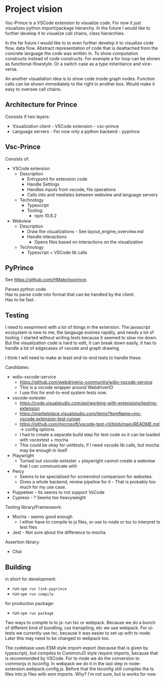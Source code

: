 # Project vision

Vsc-Prince is a VSCode extension to visualize code.
For now it just visualizes python import/package hierarchy.
In the future I would like to further develop it to visualize call chains, class hierarchies.

In the far future I would like to to even further develop it to visualize code flow, data flow. Abstract 
representation of code that is deattached from the concrete language the code was written in. To show computation 
constructs instead of code constructs. For example a for loop can be shown as functional-flowstyle. Or a switch case 
as a type inheritance and vice-versa.

An another visualiation idea is to show code inside graph nodes. Function calls can be shown immediately to the right 
in another box. Would make it easy to oversee call chains.

## Architecture for Prince

Consists if two layers:
- Visualization client - VSCode extension - vsc-prince
- Language servers - For now only a python backend - pyprince

## Vsc-Prince

Consists of:
- VSCode extension
    - Description
        - Entrypoint for extension code
        - Handle Settings
        - Handles inputs from vscode, file operations
        - Calls into and mediates between webview and language servers
    - Technology 
        - Typescript
        - Tooling:
            - npm 10.8.2
- Webview
    - Description
        - Draw the visualizations - See layout_engine_overview.md
        - Handle interactions
            - Opens files based on interactions on the visualization
    - Technology 
        - Typescript + VSCode lib calls

## PyPrince

See https://github.com/HMate/pyprince.

Parses python code.\
Has to parse code into format that can be handled by the client.\
Has to be fast.


## Testing

I need to exepriment with a lot of things in the extension. 
The javascript ecosystem is new to me, the langauge evolves rapdily, and needs a lot of tooling.
I started without writing tests because it seemed to slow me down.
But the visualization code is hard to edit, it can break down easily, it has to handle a lot of edgecases of vscode 
and graph drawing.

I think I will need to make at least end-to-end tests to handle these.

Candidates:
- wdio-vscode-service
    - https://github.com/webdriverio-community/wdio-vscode-service
    - This is a vscode wrapper around WebdriverIO
    - I use this for end-to-end system tests now.
- vscode-extester
    - https://code.visualstudio.com/api/working-with-extensions/testing-extension
    - https://marketplace.visualstudio.com/items?itemName=ms-vscode.extension-test-runner
    - https://github.com/microsoft/vscode-test-cli/blob/main/README.md -> config options
    - I had to create a separate build step for test code so it can be loaded with vscextest + mocha
    - This could be okay for unittests, if I need vscode lib calls, but mocha may be enough in itself
- Playwright
    - Turned out vscode-extester + playwright cannot create a webview that I can communicate with
- Percy 
    - Seems to be specialized for screenshot comparison for websites.
    - Gives a whole backend, review pipeline for it - That is probably too 
        much for my use case.
- Puppeteer - Its seems to not support VsCode
- Cypress - ? Seems too heavyweight

Testing library/Frameowork:
- Mocha - seems good enough
    - I either have to compile to js files, or use ts-node or tsx to interpret ts test files
- Jest - Not sure about the difference to mocha

Assertion library:
- Chai

## Building

in short for development:
- run `npm run link-pyprince`
- run `npm run compile`

for production package:
- run `npm run package`

Two ways to compile ts to js: run tsc or webpack.
Because we do a bunch of different kind of bundling, css transpiling, etc we use webpack.
For ui-tests we currently use tsc, because it was easier to set up with ts-node. Later this may need to be changed to webpack too.

The codebase uses ESM style import-export (because that is given by typescript), 
but compiles to CommonJS style require imports, because that is recommended by VSCode.
For ts-node we do the conversion to commonjs in tsconfig. 
In webpack we do it in the last step in node-extension.webpack.config.js.
Before that the tsconfig still compiles the ts files into js files with esm imports. Why? I'm not sure, but is works for now.
